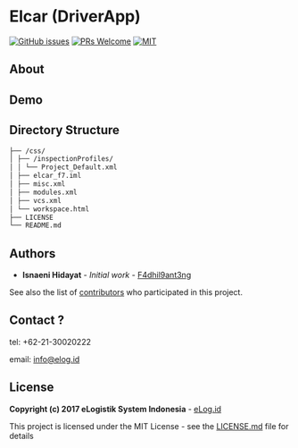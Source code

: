 # Elcar (DriverApp)

[![GitHub issues](https://img.shields.io/github/issues/eLogID/elcar.svg?style=flat-square)](https://github.com/eLogID/elcar/issues)
[![PRs Welcome](https://img.shields.io/badge/PRs-welcome-brightgreen.svg?style=flat-square)](https://github.com/eLogID/elcar/pulls)
[![MIT](https://img.shields.io/dub/l/vibe-d.svg?style=flat-square)](http://opensource.org/licenses/MIT)

## About

## Demo

## Directory Structure

```bash
├── /css/
│ ├── /inspectionProfiles/
│ │ └── Project_Default.xml
│ ├── elcar_f7.iml
│ ├── misc.xml
│ ├── modules.xml
│ ├── vcs.xml
│ └── workspace.html
├── LICENSE
└── README.md
```

## Authors

* **Isnaeni Hidayat** - *Initial work* - [F4dhil9ant3ng](https://github.com/F4dhil9ant3ng)

See also the list of [contributors](https://github.com/your/project/contributors) who participated in this project.

## Contact ?
tel: +62-21-30020222

email: info@elog.id

## License

**Copyright (c) 2017 eLogistik System Indonesia** - [eLog.id](http://www.elog.id)

This project is licensed under the MIT License - see the [LICENSE.md](LICENSE) file for details